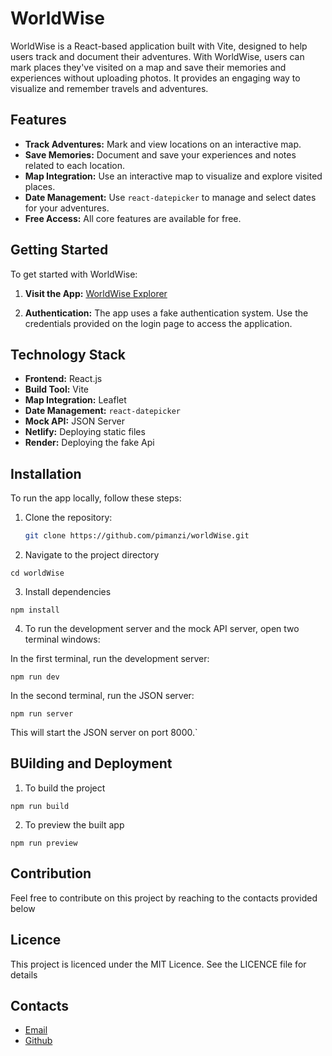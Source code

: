 # WorldWise

WorldWise is a React-based application built with Vite, designed to help users track and document their adventures. With WorldWise, users can mark places they've visited on a map and save their memories and experiences without uploading photos. It provides an engaging way to visualize and remember travels and adventures.

## Features

- **Track Adventures:** Mark and view locations on an interactive map.
- **Save Memories:** Document and save your experiences and notes related to each location.
- **Map Integration:** Use an interactive map to visualize and explore visited places.
- **Date Management:** Use `react-datepicker` to manage and select dates for your adventures.
- **Free Access:** All core features are available for free.

## Getting Started

To get started with WorldWise:

1. **Visit the App:** [WorldWise Explorer](https://worldwiseexplorer.netlify.app/)

2. **Authentication:** The app uses a fake authentication system. Use the credentials provided on the login page to access the application.

## Technology Stack

- **Frontend:** React.js
- **Build Tool:** Vite
- **Map Integration:** Leaflet
- **Date Management:** `react-datepicker`
- **Mock API:** JSON Server
- **Netlify:** Deploying static files
- **Render:** Deploying the fake Api

## Installation

To run the app locally, follow these steps:

1. Clone the repository:
   ```bash
   git clone https://github.com/pimanzi/worldWise.git
   ```
2. Navigate to the project directory

```
cd worldWise
```

3. Install dependencies

```
npm install
```

4. To run the development server and the mock API server, open two terminal windows:

In the first terminal, run the development server:

```
npm run dev
```

In the second terminal, run the JSON server:

```
npm run server
```

This will start the JSON server on port 8000.`

## BUilding and Deployment

1. To build the project

```
npm run build
```

2. To preview the built app

```
npm run preview
```

## Contribution

Feel free to contribute on this project by reaching to the contacts provided below

## Licence

This project is licenced under the MIT Licence. See the LICENCE file for details

## Contacts
+ [Email](p.imanzi@alustudent.com)
+ [Github](https://github.com/pimanzi)

